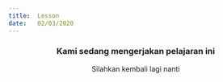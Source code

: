 ```yaml
---
title:  Lesson
date:   02/03/2020
---
```


### <center>Kami sedang mengerjakan pelajaran ini</center>
<center>Silahkan kembali lagi nanti</center>